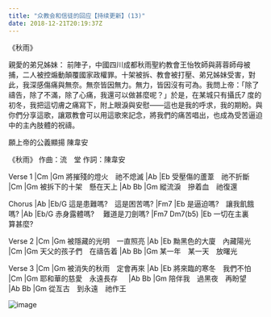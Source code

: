 ```yaml
---
title: "众教会和信徒的回应【持续更新】(13)"
date: 2018-12-21T20:19:37Z
---
```


《秋雨》 

親愛的弟兄姊妹： 前陣子，中國四川成都秋雨聖約教會王怡牧師與蔣蓉師母被捕，二人被控煽動顛覆國家政權罪。十架被拆、教會被打壓、弟兄姊妹受害，對此，我深感傷痛與無奈。無奈皆因無力。無力，皆因沒有可為。我問上帝：「除了禱告，除了不滿，除了心痛，我還可以做甚麼呢？」於是，在某城只有攝氏7 度的初冬，我把這切膚之痛寫下，附上眼淚與安慰——這也是我的呼求，我的期盼。與你們分享這歌，讓眾教會可以用這歌來記念，將我們的痛苦唱出，也成為受苦逼迫中的主內肢體的祝禱。
 
願上帝的公義顯揚 
陳韋安 

《秋雨》 
作曲：流　堂 
作詞：陳韋安 

Verse 1 
|Cm                   |Gm 
將摧殘的燈火　祂不熄滅 
|Ab                     |Eb 
受壓傷的蘆葦　祂不折斷 
|Cm                    |Gm 
被拆下的十架　懸在天上 
|Ab         Bb          |Gm 
縱流淚　摻着血　祂復還
 
Chorus 
|Ab                  |Eb/G 
這是患難嗎?　這是困苦嗎? 
|Fm7            |Eb 
是逼迫嗎?　讓我飢餓嗎? 
|Ab                   |Eb/G 
赤身露體嗎? 　難道是刀劍嗎? 
|Fm7   Dm7(b5)      |Eb 
一切在主裏　 算甚麼? 

Verse 2 
|Cm                   |Gm 
被隱藏的光明　一直照亮 
|Ab                    |Eb 
黝黑色的大廈　內藏陽光　
|Cm                   |Gm 
天父的孩子們　在禱告着 
|Ab         Bb           |Gm 
某一年　某一天　放曙光 

Verse 3 
|Cm                   |Gm 
被消失的秋雨　定會再來 
|Ab                    |Eb 
將來臨的寒冬　我們不怕 
|Cm                   |Gm 
耶和華的慈愛　永遠長存 　 
|Ab         Bb          |Gm 
陪伴我　過黑夜　再盼望　 　 
|Ab         Bb          |Gm 
從亙古　到永遠　祂作王

![image](https://user-images.githubusercontent.com/37917810/50362002-d108da00-0533-11e9-979c-1f4c7d28a63c.png)
